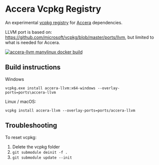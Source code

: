 # Accera Vcpkg Registry

An experimental [vcpkg registry](https://vcpkg.io/en/docs/maintainers/registries.html) for [Accera](https://github.com/microsoft/Accera) dependencies.

LLVM port is based on: https://github.com/microsoft/vcpkg/blob/master/ports/llvm, but limited to what is needed for Accera.

[![accera-llvm manylinux docker build](https://github.com/lisaong/accera-vcpkg-registry/actions/workflows/manylinux-llvm.yml/badge.svg)](https://github.com/lisaong/accera-vcpkg-registry/actions/workflows/manylinux-llvm.yml)

## Build instructions

Windows

```shell
vcpkg.exe install accera-llvm:x64-windows --overlay-ports=ports\accera-llvm
```

Linux / macOS:

```shell
vcpkg install accera-llvm --overlay-ports=ports/accera-llvm
```

## Troubleshooting

To reset vcpkg:

1. Delete the vcpkg folder
2. `git submodule deinit -f .`
3. `git submodule update --init`

